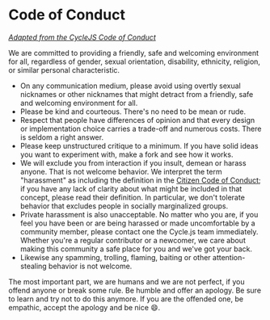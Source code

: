 # Code of Conduct #

[_Adapted from the CycleJS Code of Conduct_](https://github.com/cyclejs/cyclejs/blob/master/CODE-OF-CONDUCT.md)

We are committed to providing a friendly, safe and welcoming environment for all, regardless of gender, sexual orientation, disability, ethnicity, religion, or similar personal characteristic.
- On any communication medium, please avoid using overtly sexual nicknames or other nicknames that might detract from a friendly, safe and welcoming environment for all.
- Please be kind and courteous. There's no need to be mean or rude.
- Respect that people have differences of opinion and that every design or implementation choice carries a trade-off and numerous costs. There is seldom a right answer.
- Please keep unstructured critique to a minimum. If you have solid ideas you want to experiment with, make a fork and see how it works.
- We will exclude you from interaction if you insult, demean or harass anyone. That is not welcome behavior. We interpret the term "harassment" as including the definition in the [Citizen Code of Conduct](http://citizencodeofconduct.org/); if you have any lack of clarity about what might be included in that concept, please read their definition. In particular, we don't tolerate behavior that excludes people in socially marginalized groups.
- Private harassment is also unacceptable. No matter who you are, if you feel you have been or are being harassed or made uncomfortable by a community member, please contact one the Cycle.js team immediately. Whether you're a regular contributor or a newcomer, we care about making this community a safe place for you and we've got your back.
- Likewise any spamming, trolling, flaming, baiting or other attention-stealing behavior is not welcome.

The most important part, we are humans and we are not perfect, if you offend anyone or break some rule. Be humble and offer an apology. Be sure to learn and try not to do this anymore. If you are the offended one, be empathic, accept the apology and be nice :smile:.
